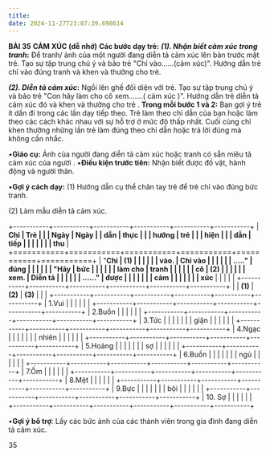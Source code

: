 ```yaml
---
title: 
date: 2024-11-27T23:07:39.698614
---
```

**BÀI 35**
**CẢM XÚC (dễ nhớ)**
**Các bước dạy trẻ:**
***(1). Nhận biết cảm xúc trong tranh*:** Để tranh/ ảnh của một người
đang diễn tả cảm xúc lên bàn trước mặt trẻ. Tạo sự tập trung chú ý và
bảo trẻ "Chỉ vào......(cảm xúc)". Hướng dẫn trẻ chỉ vào đúng tranh và
khen và thưởng cho trẻ.

***(2). Diễn tả cảm xúc*:** Ngồi lên ghế đối diện với trẻ. Tạo sự tập
trung chú ý và bảo trẻ "Con hãy làm cho cô xem.......( cảm xúc )".
Hướng dẫn trẻ diễn tả cảm xúc đó và khen và thưởng cho trẻ . **Trong
mỗi bước 1 và 2:** Bạn gợi ý trẻ ít dần đi trong các lần dạy tiếp
theo. Trẻ làm theo chỉ dẫn của bạn hoặc làm theo các cách khác nhau
với sự hỗ trợ ở mức độ thấp nhất. Cuối cùng chỉ khen thưởng những lần
trẻ làm đúng theo chỉ dẫn hoặc trả lời đúng mà không cần nhắc.

•**Giáo cụ:** Ảnh của người đang diễn tả cảm xúc hoặc tranh có sẵn
miêu tả cảm xúc của người . •**Điều kiện trước tiên:** Nhận biết được
đồ vật, hành động và người thân.

•**Gợi ý cách dạy:**
(1) Hướng dẫn cụ thể chân tay trẻ để trẻ chỉ vào đúng bức tranh.

(2) Làm mẫu diễn tả cảm xúc.

+-----------+-----------+-----------+-----------+-----------+-----------+
| **Chỉ     | **Trẻ     |           |           | **Ngày** | **Ngày  |
| dẫn**     | thực      |           |           | **hướng   | trẻ     |
|           | hiện**    |           |           | dẫn**     | tiếp    |
|           |           |           |           |           | thu**   |
+===========+===========+===========+===========+===========+===========+
| "**Chỉ  | **(1)   |           |           |           |           |
| vào.    | Chỉ vào |           |           |           |           |
| .....**" | đúng    |           |           |           |           |
| "**Hãy  | bức     |           |           |           |           |
| làm cho | tranh   |           |           |           |           |
| cô      | (2)     |           |           |           |           |
| xem.    | Diễn tả |           |           |           |           |
| ......**" | được    |           |           |           |           |
|           | cảm     |           |           |           |           |
|           | xúc**   |           |           |           |           |
+-----------+-----------+-----------+-----------+-----------+-----------+
|           | **(1)**   | **(2)**   | **(3)**   |           |           |
+-----------+-----------+-----------+-----------+-----------+-----------+
| 1.Vui   |           |           |           |           |           |
+-----------+-----------+-----------+-----------+-----------+-----------+
| 2.Buồn  |           |           |           |           |           |
+-----------+-----------+-----------+-----------+-----------+-----------+
| 3.Tức   |           |           |           |           |           |
| giận    |           |           |           |           |           |
+-----------+-----------+-----------+-----------+-----------+-----------+
| 4.Ngạc  |           |           |           |           |           |
| nhiên   |           |           |           |           |           |
+-----------+-----------+-----------+-----------+-----------+-----------+
| 5.Hoảng |           |           |           |           |           |
| sợ      |           |           |           |           |           |
+-----------+-----------+-----------+-----------+-----------+-----------+
| 6.Buồn  |           |           |           |           |           |
| ngủ     |           |           |           |           |           |
+-----------+-----------+-----------+-----------+-----------+-----------+
| 7.Ốm    |           |           |           |           |           |
+-----------+-----------+-----------+-----------+-----------+-----------+
| 8.Mệt   |           |           |           |           |           |
+-----------+-----------+-----------+-----------+-----------+-----------+
| 9.Bực   |           |           |           |           |           |
| bội     |           |           |           |           |           |
+-----------+-----------+-----------+-----------+-----------+-----------+
| 10. Sợ |           |           |           |           |           |
+-----------+-----------+-----------+-----------+-----------+-----------+

•**Gợi ý bổ trợ**: Lấy các bức ảnh của các thành viên trong gia đình
đang diễn tả cảm xúc.

35

